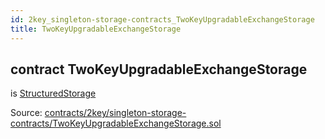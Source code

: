 ```yaml
---
id: 2key_singleton-storage-contracts_TwoKeyUpgradableExchangeStorage
title: TwoKeyUpgradableExchangeStorage
---
```


<div class="contract-doc"><div class="contract"><h2 class="contract-header"><span class="contract-kind">contract</span> TwoKeyUpgradableExchangeStorage</h2><p class="base-contracts"><span>is</span> <a href="2key_upgradability_StructuredStorage.html">StructuredStorage</a></p><div class="source">Source: <a href="https://github.com/2keynet/web3-alpha/blob/v0.0.3/contracts/2key/singleton-storage-contracts/TwoKeyUpgradableExchangeStorage.sol" target="_blank">contracts/2key/singleton-storage-contracts/TwoKeyUpgradableExchangeStorage.sol</a></div></div></div>
